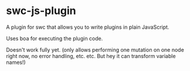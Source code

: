 # swc-js-plugin

A plugin for swc that allows you to write plugins in plain JavaScript.

Uses boa for executing the plugin code.

Doesn't work fully yet. (only allows performing one mutation on one node right now, no error handling, etc. etc. But hey it can transform variable names!)
